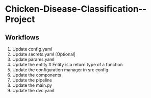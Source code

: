 # Chicken-Disease-Classification--Project


## Workflows

1. Update config.yaml
2. Update secrets.yaml [Optional]
3. Update params.yaml
4. Update the entity # Entity is a return type of a function
5. Update the configuration manager in src config
6. Update the components
7. Update the pipeline 
8. Update the main.py
9. Update the dvc.yaml
